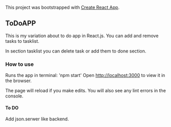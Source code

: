 This project was bootstrapped with [Create React App](https://github.com/facebook/create-react-app).

## ToDoAPP

This is my variation about to do app in React.js.
You can add and remove tasks to tasklist.

In section tasklist you can delete task or add them to done section.

### How to use

Runs the app in terminal: 'npm start' 
Open [http://localhost:3000](http://localhost:3000) to view it in the browser.

The page will reload if you make edits.
You will also see any lint errors in the console.

#### To DO

Add json.serwer like backend.